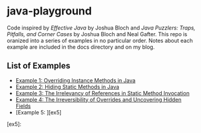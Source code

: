 # java-playground

Code inspired by *Effective Java* by Joshua Bloch and *Java Puzzlers: Traps, Pitfalls, and Corner Cases* by Joshua Bloch and Neal Gafter. This repo is oranized into a series of examples in no particular order. Notes about each example are included in the docs directory and on my blog.

## List of Examples

  * [Example 1: Overriding Instance Methods in Java][ex1]
  * [Example 2: Hiding Static Methods in Java][ex2]
  * [Example 3: The Irrelevancy of References in Static Method Invocation][ex3]
  * [Example 4: The Irreversibility of Overrides and Uncovering Hidden Fields][ex4]
  * [Example 5: ][ex5]


[ex1]: http://www.0xc0deshop.com/2014/05/overriding-instance-methods-in-java.html
[ex2]: http://www.0xc0deshop.com/2014/05/hiding-static-methods-in-java.html
[ex3]: http://www.0xc0deshop.com/2014/05/the-irrelevancy-of-references-in-static-method-invocation.html
[ex4]: http://www.0xc0deshop.com/2014/05/the-irreversibility-of-overrides-and-uncovering-hidden-fields.html
[ex5]: 